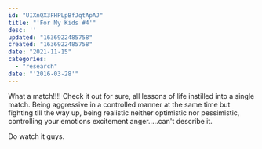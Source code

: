 ```yaml
---
id: "UIXnQX3FHPLpBfJqtApAJ"
title: "'For My Kids #4'"
desc: ''
updated: "1636922485758"
created: "1636922485758"
date: "2021-11-15"
categories: 
  - "research"
date: "'2016-03-28'"
---
```


What a match!!!! Check it out for sure, all lessons of life instilled into a single match. Being aggressive in a controlled manner at the same time but fighting till the way up, being realistic neither optimistic nor pessimistic, controlling your emotions excitement anger.....can't describe it.

Do watch it guys.
